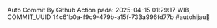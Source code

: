 Auto Commit By Github Action pada: 2025-04-15 01:29:17 WIB, COMMIT_UUID 14c61b0a-f9c9-479b-a15f-733a996fd77b #autohijau🗿
